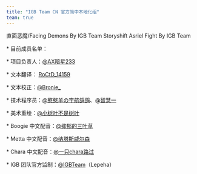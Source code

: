 ```yaml
---
title: "IGB Team CN 官方简中本地化组"
team: true
---
```


直面恶魔/Facing Demons By IGB Team
Storyshift Asriel Fight By IGB Team

\* 目前成员名单：

<!-- prettier-ignore -->
\* 项目负责人：[@AX暗星233](https://space.bilibili.com/443074427)

\* 文本翻译： [RoCtD_14159](https://space.bilibili.com/283586183)

\* 文本校正：[@Bronie\_](https://space.bilibili.com/616770040)

\* 技术程序员：[@憨憨羊の宇航鸽鸽](https://space.bilibili.com/252906762)、[@智慧一](https://space.bilibili.com/429803290)

\* 美术重绘：[@小树叶不是树叶](https://space.bilibili.com/500995957)

\* Boogie 中文配音：[@抑郁的三叶草](https://space.bilibili.com/694165479)

\* Metta 中文配音：[@纳塔斯威尔森](https://space.bilibili.com/279554110)

<!-- prettier-ignore -->
\* Chara 中文配音：[@一只chara路过](https://space.bilibili.com/478857921)

\* IGB 团队官方监制：[@IGBTeam](https://space.bilibili.com/1603675278)（Lepeha）